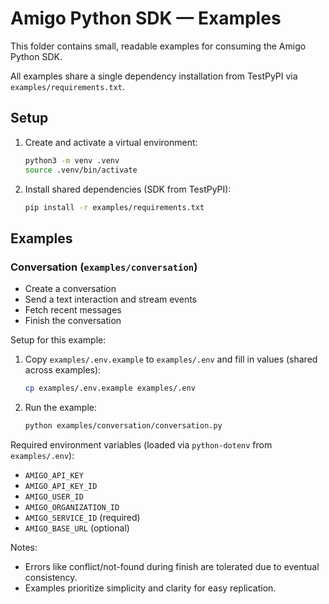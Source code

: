 # Amigo Python SDK — Examples

This folder contains small, readable examples for consuming the Amigo Python SDK.

All examples share a single dependency installation from TestPyPI via `examples/requirements.txt`.

## Setup

1. Create and activate a virtual environment:

   ```bash
   python3 -m venv .venv
   source .venv/bin/activate
   ```

2. Install shared dependencies (SDK from TestPyPI):
   ```bash
   pip install -r examples/requirements.txt
   ```

## Examples

### Conversation (`examples/conversation`)

- Create a conversation
- Send a text interaction and stream events
- Fetch recent messages
- Finish the conversation

Setup for this example:

1. Copy `examples/.env.example` to `examples/.env` and fill in values (shared across examples):
   ```bash
   cp examples/.env.example examples/.env
   ```
2. Run the example:
   ```bash
   python examples/conversation/conversation.py
   ```

Required environment variables (loaded via `python-dotenv` from `examples/.env`):

- `AMIGO_API_KEY`
- `AMIGO_API_KEY_ID`
- `AMIGO_USER_ID`
- `AMIGO_ORGANIZATION_ID`
- `AMIGO_SERVICE_ID` (required)
- `AMIGO_BASE_URL` (optional)

Notes:

- Errors like conflict/not-found during finish are tolerated due to eventual consistency.
- Examples prioritize simplicity and clarity for easy replication.
